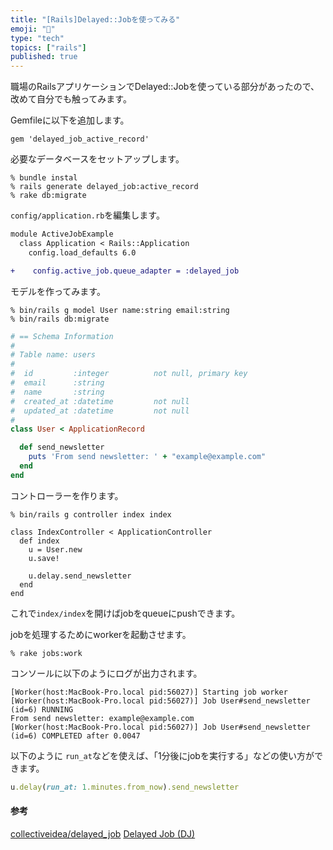 ```yaml
---
title: "[Rails]Delayed::Jobを使ってみる"
emoji: "🍣"
type: "tech"
topics: ["rails"]
published: true
---
```


職場のRailsアプリケーションでDelayed::Jobを使っている部分があったので、改めて自分でも触ってみます。

Gemfileに以下を追加します。

```ruby:Gemfile
gem 'delayed_job_active_record'
```

必要なデータベースをセットアップします。

```
% bundle instal
% rails generate delayed_job:active_record
% rake db:migrate
```

`config/application.rb`を編集します。

```diff ruby:config/application.rb
module ActiveJobExample
  class Application < Rails::Application
    config.load_defaults 6.0

+    config.active_job.queue_adapter = :delayed_job
```

モデルを作ってみます。

```
% bin/rails g model User name:string email:string
% bin/rails db:migrate
```

```ruby:models/user.rb
# == Schema Information
#
# Table name: users
#
#  id         :integer          not null, primary key
#  email      :string
#  name       :string
#  created_at :datetime         not null
#  updated_at :datetime         not null
#
class User < ApplicationRecord

  def send_newsletter
    puts 'From send newsletter: ' + "example@example.com"
  end
end

```

コントローラーを作ります。

```
% bin/rails g controller index index
```

```ruby:controllers/index_controller
class IndexController < ApplicationController
  def index
    u = User.new
    u.save!

    u.delay.send_newsletter
  end
end
```

これで`index/index`を開けばjobをqueueにpushできます。

jobを処理するためにworkerを起動させます。

```
% rake jobs:work
```

コンソールに以下のようにログが出力されます。

```
[Worker(host:MacBook-Pro.local pid:56027)] Starting job worker
[Worker(host:MacBook-Pro.local pid:56027)] Job User#send_newsletter (id=6) RUNNING
From send newsletter: example@example.com
[Worker(host:MacBook-Pro.local pid:56027)] Job User#send_newsletter (id=6) COMPLETED after 0.0047
```

以下のように `run_at`などを使えば、「1分後にjobを実行する」などの使い方ができます。

```ruby
u.delay(run_at: 1.minutes.from_now).send_newsletter
```

#### 参考

[collectiveidea/delayed_job](https://github.com/collectiveidea/delayed_job)
[Delayed Job (DJ)](https://devcenter.heroku.com/ja/articles/delayed-job)